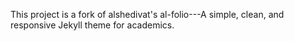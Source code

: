 This project is a fork of alshedivat's al-folio---A simple, clean, and responsive Jekyll theme for academics.
